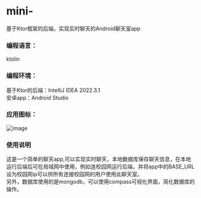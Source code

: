 # mini-
基于Ktor框架的后端，实现实时聊天的Android聊天室app   
### 编程语言：    
ktolin   
### 编程环境：   
基于Ktor的后端：IntelliJ IDEA 2022.3.1    
安卓app：Android Studio   
### 应用图标：    
![image](https://github.com/ftmg12138/mini-/assets/114124555/479d5207-5402-4b85-858d-5bff4aa19bd9)    
### 使用说明
这是一个简单的聊天app,可以实现实时聊天，本地数据库保存聊天信息，在本地运行后端后可在局域网中使用，例如连校园网运行后端，并将app中的BASE_URL设为校园网ip可以供所有连接校园网的用户使用此聊天室。    
另外，数据库使用的是mongodb，可以使用compass可视化界面，简化数据库的操作。
